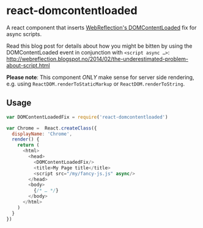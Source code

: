 react-domcontentloaded
===

A react component that inserts [WebReflection's DOMContentLoaded](https://github.com/WebReflection/DOMContentLoaded) fix for async scripts.

Read this blog post for details about how you might be bitten by using the DOMContentLoaded event in conjunction with `<script async …>`: http://webreflection.blogspot.no/2014/02/the-underestimated-problem-about-script.html

**Please note**: This component *ONLY* make sense for server side rendering, e.g. using `ReactDOM.renderToStaticMarkup` or `ReactDOM.renderToString`.

## Usage

```js
var DOMContentLoadedFix = require('react-domcontentloaded')

var Chrome =  React.createClass({
  displayName: 'Chrome',
  render() {
    return (
      <html>
        <head>
          <DOMContentLoadedFix/>
          <title>My Page title</title>
          <script src="/my/fancy-js.js" async/>
        </head>
        <body>
          {/* … */}
        </body>
      </html>
    )
  }
})
```
